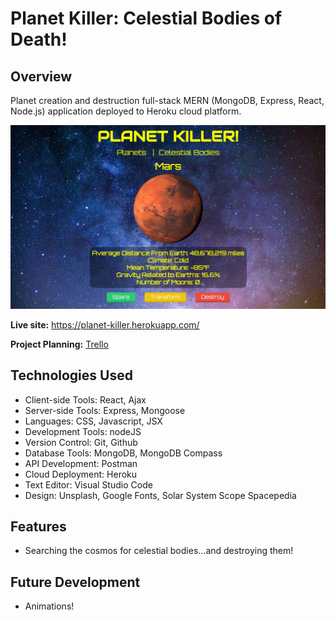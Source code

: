 # Planet Killer: Celestial Bodies of Death!
## Overview

Planet creation and destruction full-stack MERN (MongoDB, Express, React, Node.js) application deployed to Heroku cloud platform.

![Screenshot](https://github.com/JustinCotton/planet-killer/blob/master/PlanetKillerScreenshot.JPG)

**Live site:** <https://planet-killer.herokuapp.com/>

**Project Planning:** [Trello](https://trello.com/b/3Be4OE0C/planet-killer)

## Technologies Used

  * Client-side Tools: React, Ajax
  * Server-side Tools: Express, Mongoose
  * Languages: CSS, Javascript, JSX
  * Development Tools: nodeJS    
  * Version Control: Git, Github
  * Database Tools: MongoDB, MongoDB Compass
  * API Development: Postman
  * Cloud Deployment: Heroku
  * Text Editor: Visual Studio Code
  * Design: Unsplash, Google Fonts, Solar System Scope Spacepedia

## Features

  * Searching the cosmos for celestial bodies...and destroying them!

## Future Development

  * Animations!